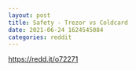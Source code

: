```yaml
--- 
layout: post 
title: Safety - Trezor vs Coldcard 
date: 2021-06-24 1624545084 
categories: reddit 
--- 
```

https://redd.it/o72271